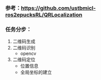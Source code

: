 ### 参考：https://github.com/ustbmicl-ros2epucksRL/QRLocalization
### 任务分步：
1. 二维码生成
2. 二维码识别
    - opencv
3. 二维码定位
    - 位置信息
    - 全局坐标的建立